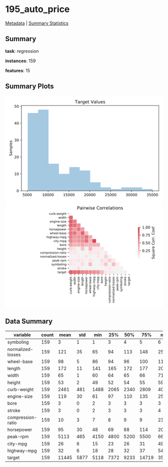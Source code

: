 # 195_auto_price

[Metadata](metadata.yaml) | [Summary Statistics](summary_stats.csv)

## Summary

**task**: regression

**instances**: 159

**features**: 15

## Summary Plots

![Labels](label.svg)
![Corr](corr.svg)

## Data Summary

|	variable	|	count	|	mean	|	std	|	min	|	25%	|	50%	|	75%	|	max|
| --- | --- | --- | --- | --- | --- | --- | --- | --- |
|	symboling	|	159	|	3	|	1	|	1	|	3	|	4	|	5	|	6
|	normalized-losses	|	159	|	121	|	35	|	65	|	94	|	113	|	148	|	256
|	wheel-base	|	159	|	98	|	5	|	86	|	94	|	96	|	100	|	115
|	length	|	159	|	172	|	11	|	141	|	165	|	172	|	177	|	202
|	width	|	159	|	65	|	1	|	60	|	64	|	65	|	66	|	71
|	height	|	159	|	53	|	2	|	49	|	52	|	54	|	55	|	59
|	curb-weight	|	159	|	2461	|	481	|	1488	|	2065	|	2340	|	2809	|	4066
|	engine-size	|	159	|	119	|	30	|	61	|	97	|	110	|	135	|	258
|	bore	|	159	|	3	|	0	|	2	|	3	|	3	|	3	|	3
|	stroke	|	159	|	3	|	0	|	2	|	3	|	3	|	3	|	4
|	compression-ratio	|	159	|	10	|	3	|	7	|	8	|	9	|	9	|	23
|	horsepower	|	159	|	95	|	30	|	48	|	69	|	88	|	114	|	200
|	peak-rpm	|	159	|	5113	|	465	|	4150	|	4800	|	5200	|	5500	|	6600
|	city-mpg	|	159	|	26	|	6	|	15	|	23	|	26	|	31	|	49
|	highway-mpg	|	159	|	32	|	6	|	18	|	28	|	32	|	37	|	54
|	target	|	159	|	11445	|	5877	|	5118	|	7372	|	9233	|	14719	|	35056
